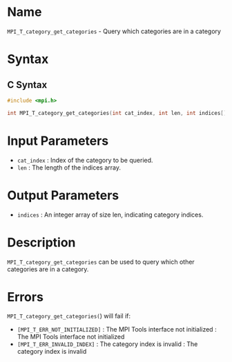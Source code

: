 # Name

`MPI_T_category_get_categories` - Query which categories are in a
category

# Syntax

## C Syntax

```c
#include <mpi.h>

int MPI_T_category_get_categories(int cat_index, int len, int indices[])
```


# Input Parameters

* `cat_index` : Index of the category to be queried.
* `len` : The length of the indices array.

# Output Parameters

* `indices` : An integer array of size len, indicating category indices.

# Description

`MPI_T_category_get_categories` can be used to query which other
categories are in a category.

# Errors

`MPI_T_category_get_categories(`) will fail if:
* `[MPI_T_ERR_NOT_INITIALIZED]` : The MPI Tools interface not initialized
:   The MPI Tools interface not initialized
* `[MPI_T_ERR_INVALID_INDEX]` : The category index is invalid
:   The category index is invalid
